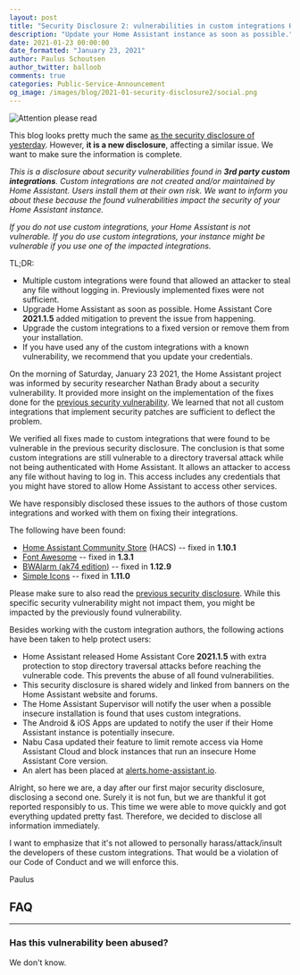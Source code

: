 ```yaml
---
layout: post
title: "Security Disclosure 2: vulnerabilities in custom integrations HACS, Font Awesome and others"
description: "Update your Home Assistant instance as soon as possible."
date: 2021-01-23 00:00:00
date_formatted: "January 23, 2021"
author: Paulus Schoutsen
author_twitter: balloob
comments: true
categories: Public-Service-Announcement
og_image: /images/blog/2021-01-security-disclosure2/social.png
---
```


![Attention please read](/images/blog/2021-01-security-disclosure2/social.png)

This blog looks pretty much the same [as the security disclosure of yesterday](/blog/2021/01/22/security-disclosure/). However, **it is a new disclosure**, affecting a similar issue. We want to make sure the information is complete.

<em>This is a disclosure about security vulnerabilities found in <b>3rd party custom integrations</b>. Custom integrations are not created and/or maintained by Home Assistant. Users install them at their own risk. We want to inform you about these because the found vulnerabilities impact the security of your Home Assistant instance.</em>

<em>If you do not use custom integrations, your Home Assistant is not vulnerable. If you do use custom integrations, your instance might be vulnerable if you use one of the impacted integrations.</em>

TL;DR:

- Multiple custom integrations were found that allowed an attacker to steal any file without logging in. Previously implemented fixes were not sufficient.
- Upgrade Home Assistant as soon as possible. Home Assistant Core **2021.1.5** added mitigation to prevent the issue from happening.
- Upgrade the custom integrations to a fixed version or remove them from your installation.
- If you have used any of the custom integrations with a known vulnerability, we recommend that you update your credentials.

On the morning of Saturday, January 23 2021, the Home Assistant project was informed by security researcher Nathan Brady about a security vulnerability. It provided more insight on the implementation of the fixes done for the [previous security vulnerability](/blog/2021/01/22/security-disclosure/). We learned that not all custom integrations that implement security patches are sufficient to deflect the problem.

We verified all fixes made to custom integrations that were found to be vulnerable in the previous security disclosure. The conclusion is that some custom integrations are still vulnerable to a directory traversal attack while not being authenticated with Home Assistant. It allows an attacker to access any file without having to log in. This access includes any credentials that you might have stored to allow Home Assistant to access other services.

We have responsibly disclosed these issues to the authors of those custom integrations and worked with them on fixing their integrations.

The following have been found:

- [Home Assistant Community Store](https://github.com/hacs/integration) (HACS) -- fixed in **1.10.1**
- [Font Awesome](https://github.com/thomasloven/hass-fontawesome) -- fixed in **1.3.1**
- [BWAlarm (ak74 edition)](https://github.com/akasma74/Hass-Custom-Alarm) -- fixed in **1.12.9**
- [Simple Icons](https://github.com/vigonotion/hass-simpleicons) -- fixed in **1.11.0**

Please make sure to also read the [previous security disclosure](/blog/2021/01/22/security-disclosure/). While this specific security vulnerability might not impact them, you might be impacted by the previously found vulnerability.

Besides working with the custom integration authors, the following actions have been taken to help protect users:

- Home Assistant released Home Assistant Core **2021.1.5** with extra protection to stop directory traversal attacks before reaching the vulnerable code. This prevents the abuse of all found vulnerabilities.
- This security disclosure is shared widely and linked from banners on the Home Assistant website and forums.
- The Home Assistant Supervisor will notify the user when a possible insecure installation is found that uses custom integrations.
- The Android & iOS Apps are updated to notify the user if their Home Assistant instance is potentially insecure.
- Nabu Casa updated their feature to limit remote access via Home Assistant Cloud and block instances that run an insecure Home Assistant Core version.
- An alert has been placed at [alerts.home-assistant.io](https://alerts.home-assistant.io).

Alright, so here we are, a day after our first major security disclosure, disclosing a second one. Surely it is not fun, but we are thankful it got reported responsibly to us. This time we were able to move quickly and got everything updated pretty fast. Therefore, we decided to disclose all information immediately.

I want to emphasize that it's not allowed to personally harass/attack/insult the developers of these custom integrations. That would be a violation of our Code of Conduct and we will enforce this.

Paulus

## FAQ

---

### Has this vulnerability been abused?

We don't know.
